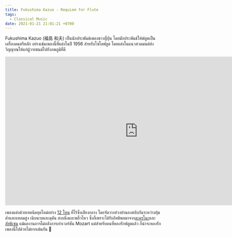 ```yaml
---
title: Fukushima Kazuo - Requiem for Flute
tags:
  - Classical Music
date: 2021-01-21 21:01:21 +0700
---
```


Fukushima Kazuo (福島 和夫) เป็นนักประพันธ์เพลงชาวญี่ปุ่น โดยมักประพันธ์ให้ฟลูตเป็นเครื่องดนตรีหลัก อย่างเช่นเพลงนี้ที่แต่งในปี 1956 สำหรับโซโลฟลูต โดยแต่งในแนวสวดมนต์ส่งวิญญาณให้แก่ผู้วายชนม์ไปยังภพภูมิที่ดี

<iframe width="853" height="480" src="https://www.youtube.com/embed/jyePfTFImh4" frameborder="0" allow="accelerometer; autoplay; clipboard-write; encrypted-media; gyroscope; picture-in-picture" allowfullscreen></iframe>

เพลงแต่งด้วยเทคนิคยุคใหม่อย่าง [12 โทน][12-tone] ที่ไร้ซึ่งเสียงกลาง โดยจัดวางท่วงทำนองสลับกันระหว่างทุ้มต่ำและแหลมสูง เนิบนาบและดุดัน สงบนิ่งและพลิ้วไหว ซึ่งก็เพราะได้รับอิทธิพลมาจาก[ละครโนะ][noh]และ[ลัทธิเซน][zen] แม้ผลงานอาจไม่อลังการเท่าเวอร์ชัน Mozart แต่สำหรับคนที่หลงรักฟลูตแล้ว ก็น่าจะหลงรักเพลงนี้ไปด้วยไม่ยากเช่นกัน 🥲



[12-tone]: //en.wikipedia.org/wiki/Twelve-tone_technique
[noh]: //en.wikipedia.org/wiki/Noh
[zen]: //en.wikipedia.org/wiki/Zen
